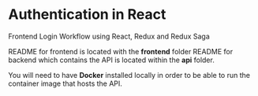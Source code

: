 # Authentication in React

Frontend Login Workflow using React, Redux and Redux Saga

README for frontend is located with the **frontend** folder
README for backend which contains the API is located within the **api** folder.

You will need to have **Docker** installed locally in order to be able to run the
container image that hosts the API.
